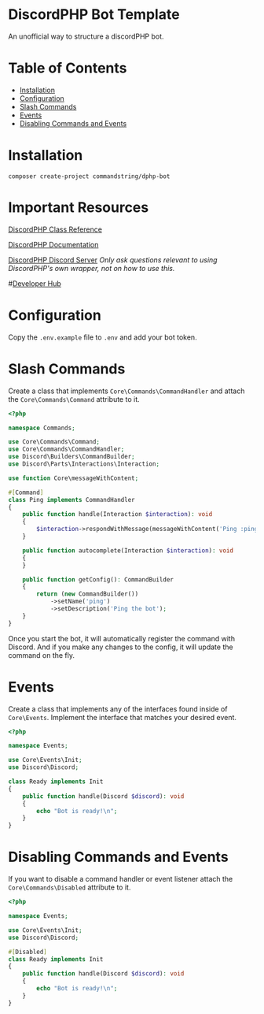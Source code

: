 # DiscordPHP Bot Template
An unofficial way to structure a discordPHP bot.

# Table of Contents
* [Installation](#installation)
* [Configuration](#configuration)
* [Slash Commands](#slash-commands)
* [Events](#events)
* [Disabling Commands and Events](#disabling-commands-and-events)

# Installation

```
composer create-project commandstring/dphp-bot
```

# Important Resources #

[DiscordPHP Class Reference](https://discord-php.github.io/DiscordPHP/guide/)

[DiscordPHP Documentation](https://discord-php.github.io/DiscordPHP/)

[DiscordPHP Discord Server](https://discord.gg/kM7wrJUYU9)
*Only ask questions relevant to using DiscordPHP's own wrapper, not on how to use this.*

#[Developer Hub]()

# Configuration

Copy the `.env.example` file to `.env` and add your bot token.

# Slash Commands

Create a class that implements `Core\Commands\CommandHandler` and attach the `Core\Commands\Command` attribute to it.

```php
<?php

namespace Commands;

use Core\Commands\Command;
use Core\Commands\CommandHandler;
use Discord\Builders\CommandBuilder;
use Discord\Parts\Interactions\Interaction;

use function Core\messageWithContent;

#[Command]
class Ping implements CommandHandler
{
    public function handle(Interaction $interaction): void
    {
        $interaction->respondWithMessage(messageWithContent('Ping :ping_pong:'), true);
    }

    public function autocomplete(Interaction $interaction): void
    {
    }

    public function getConfig(): CommandBuilder
    {
        return (new CommandBuilder())
            ->setName('ping')
            ->setDescription('Ping the bot');
    }
}
```

Once you start the bot, it will automatically register the command with Discord.
And if you make any changes to the config, it will update the command on the fly.

# Events

Create a class that implements any of the interfaces found inside of `Core\Events`.
Implement the interface that matches your desired event.

```php
<?php

namespace Events;

use Core\Events\Init;
use Discord\Discord;

class Ready implements Init
{
    public function handle(Discord $discord): void
    {
        echo "Bot is ready!\n";
    }
}
```

# Disabling Commands and Events

If you want to disable a command handler or event listener attach the `Core\Commands\Disabled` attribute to it.

```php
<?php

namespace Events;

use Core\Events\Init;
use Discord\Discord;

#[Disabled]
class Ready implements Init
{
    public function handle(Discord $discord): void
    {
        echo "Bot is ready!\n";
    }
}
```
